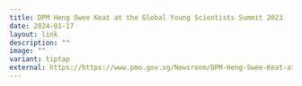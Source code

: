 ```yaml
---
title: DPM Heng Swee Keat at the Global Young Scientists Summit 2023
date: 2024-01-17
layout: link
description: ""
image: ""
variant: tiptap
external: https://https://www.pmo.gov.sg/Newsroom/DPM-Heng-Swee-Keat-at-the-Global-Young-Scientists-Summit-2023
---
```

